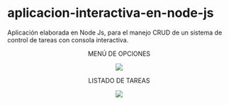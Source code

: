 # aplicacion-interactiva-en-node-js
Aplicación elaborada en Node Js, para el manejo CRUD de un sistema de control de tareas con consola interactiva.
<p align="center"> MENÚ DE OPCIONES </p>
<p align="center" > <img   src= "https://media.discordapp.net/attachments/676677029554290688/929189167605358632/unknown.png"> </p>

<p align="center"> LISTADO DE TAREAS </p>
<p align="center" > <img   src= "https://media.discordapp.net/attachments/676677029554290688/929190330698465310/unknown.png"> </p>
